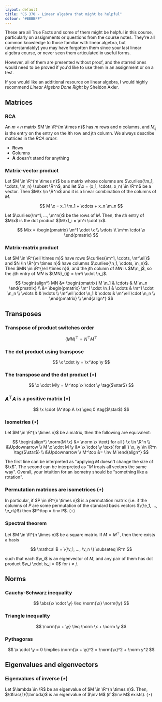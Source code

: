 ```yaml
---
layout: default
title: "CS 370 - Linear algebra that might be helpful"
colour: "#BBBBFF"
---
```



$$
\newcommand{\x}{\mathbf x}
\newcommand{\y}{\mathbf y}
\newcommand{\b}{\mathbf b}
\newcommand{\e}{\mathbf e}
\newcommand{\f}{\mathbf f}
\newcommand{\m}{\mathbf m}
\newcommand{\n}{\mathbf n}
\newcommand{\p}{\mathbf p}
\newcommand{\v}{\mathbf v}
\newcommand{\F}{\mathbf F}
\newcommand{\parens}[1]{\left( #1 \right)}
\newcommand{\curlies}[1]{\left\{ #1 \right\}}
\newcommand{\abs}[1]{\left| #1 \right|}
\newcommand{\norm}[1]{\left\lVert \vphantom{A} #1 \right\rVert}
\newcommand{\inv}[1]{#1^{-1}}
$$

These are all True Facts and some of them might be helpful in this course, particularly on assignments or questions from the course notes. They're all common knowledge to those familiar with linear algebra, but (understandably) you may have forgotten them since your last linear algebra course, or never seen them articulated in useful forms.

However, all of them are presented without proof, and the starred ones would need to be proved if you'd like to use them in an assignment or on a test.

If you would like an additional resource on linear algebra, I would highly recommend *Linear Algebra Done Right* by Sheldon Axler.

## Matrices

### RCA

An $m \times n$ matrix $M \in \R^{m \times n}$ has $m$ rows and $n$ columns, and $M_{ij}$ is the entry on the entry on the $i$th row and $j$th column. We always describe matrices in the *RCA order*:

- **R**ows
- **C**olumns
- **A** doesn't stand for anything

### Matrix-vector product

Let $M \in \R^{m \times n}$ be a matrix whose columns are $\curlies{\m_1, \cdots, \m_n} \subset \R^n$, and let $\x = (x_1, \cdots, x_n) \in \R^n$ be a vector. Then $M\x \in \R^m$ and it is a linear combination of the columns of $M$.

$$
M \x = x_1 \m_1 + \cdots + x_n \m_n
$$

Let $\curlies{\m^1, ..., \m^m}$ be the rows of $M$. Then, the $i$th entry of $M\x$ is the dot product $(M\x)_i = \m^i \cdot \x$.

$$
M\x = \begin{pmatrix} \m^1 \cdot \x \\ \vdots \\ \m^m \cdot \x \end{pmatrix}
$$

### Matrix-matrix product

Let $M \in \R^{\ell \times m}$ have rows $\curlies{\m^1, \cdots, \m^\ell}$ and $N \in \R^{m \times n}$ have columns $\curlies{\n_1, \cdots, \n_n}$. Then $MN \in \R^{\ell \times n}$, and the $j$th column of $MN$ is $M\n_j$, so the $ij$th entry of $MN$ is $(MN)_{ij} = \m^i \cdot \n_j$.

$$
\begin{align*}
MN &= \begin{pmatrix} M \n_1 & \cdots & M \n_n \end{pmatrix} \\
&= \begin{pmatrix}
\m^1 \cdot \n_1 & \cdots & \m^1 \cdot \n_n \\
\vdots & & \vdots \\
\m^\ell \cdot \n_1 & \cdots & \m^\ell \cdot \n_n \\
\end{pmatrix} \\
\end{align*}
$$

## Transposes

### Transpose of product switches order

$$
(MN)^\top = N^\top M^\top
$$

### The dot product using transpose

$$
\x \cdot \y = \x^\top \y
$$

### The transpose and the dot product ($\star$)

$$
\x \cdot M\y = M^\top \x \cdot \y
\tag{$\star$}
$$

### $A^\top A$ is a positive matrix ($\star$)

$$
\x \cdot (A^\top A \x) \geq 0
\tag{$\star$}
$$

### Isometries ($\star$)

Let $M \in \R^{n \times n}$ be a matrix, then the following are equivalent:

$$
\begin{align*}
\norm{M \x} &= \norm \x \text{ for all } \x \in \R^n \\
&\Updownarrow \\
M \x \cdot M \y &= \x \cdot \y \text{ for all } \x, \y \in \R^n 
\tag{$\star$} \\
&\Updownarrow \\
M^\top &= \inv M
\end{align*}
$$

The first line can be interpreted as "applying $M$ doesn't change the size of $\x$". The second can be interpreted as "$M$ treats all vectors the same way". Overall, your intuition for an isometry should be "something like a rotation".

### Permutation matrices are isometrices ($\star$)

In particular, if $P \in \R^{n \times n}$ is a permutation matrix (i.e. if the columns of $P$ are some permutation of the standard basis vectors $\{\e_1, ..., \e_n\}$) then $P^\top = \inv P$.  ($\star$)

### Spectral theorem

Let $M \in \R^{n \times n}$ be a square matrix. If $M = M^\top$, then there exists a basis

$$
\mathcal B = \{\v_1, ..., \v_n \} \subseteq \R^n
$$

such that each $\v_i$ is an eigenvector of $M$, and any pair of them has dot product $\v_i \cdot \v_j = 0$ for $i \neq j$.

## Norms

### Cauchy-Schwarz inequality

$$
\abs{\x \cdot \y} \leq \norm{\x} \norm{\y}
$$

### Triangle inequality

$$
\norm{\x + \y} \leq \norm \x + \norm \y
$$

### Pythagoras

$$
\x \cdot \y = 0 \implies \norm{\x + \y}^2 = \norm{\x}^2 + \norm y^2
$$

## Eigenvalues and eigenvectors

### Eigenvalues of inverse ($\star$)

Let $\lambda \in \R$ be an eigenvalue of $M \in \R^{n \times n}$. Then, $\dfrac{1}{\lambda}$ is an eigenvalue of $\inv M$ (if $\inv M$ exists).  ($\star$)
